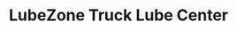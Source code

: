 ---
title: "LubeZone Truck Lube Center"
url: /amarillo/lubezone-truck-lube-center/
shop: Autowerkstatt
---